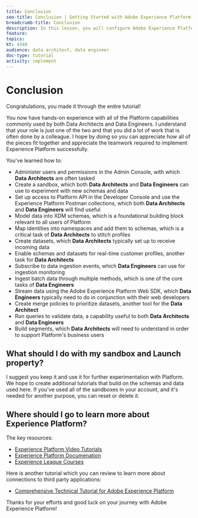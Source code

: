 ```yaml
---
title: Conclusion
seo-title: Conclusion | Getting Started with Adobe Experience Platform for Data Architects and Data Engineers
breadcrumb-title: Conclusion
description: In this lesson, you will configure Adobe Experience Platform user permissions using Adobe's Admin Console. 
feature: 
topics: 
kt: 4348
audience: data architect, data engineer
doc-type: tutorial
activity: implement
---
```


# Conclusion

<!--5min-->

Congratulations, you made it through the entire tutorial!

You now have hands-on experience with all of the Platform capabilities commonly used by both Data Architects and Data Engineers. I understand that your role is just one of the two and that you did a lot of work that is often done by a colleague. I hope by doing so you can appreciate how all of the pieces fit together and appreciate the teamwork required to implement Experience Platform successfully.

You've learned how to:

* Administer users and permissions in the Admin Console, with which **Data Architects** are often tasked
* Create a sandbox, which both **Data Architects** and **Data Engineers** can use to experiment with new schemas and data
* Set up access to Platform API in the Developer Console and use the Experience Platform Postman collections, which both **Data Architects** and **Data Engineers** will find useful
* Model data into XDM schemas, which is a foundational building block relevant to all users of Platform
* Map identities into namespaces and add them to schemas, which is a critical task of **Data Architects** to stitch profiles
* Create datasets, which **Data Architects** typically set up to receive incoming data
* Enable schemas and datasets for real-time customer profiles, another task for **Data Architects**
* Subscribe to data ingestion events, which **Data Engineers** can use for ingestion monitoring
* Ingest batch data through multiple methods, which is one of the core tasks of **Data Engineers**
* Stream data using the Adobe Experience Platform Web SDK, which **Data Engineers** typically need to do in conjunction with their web developers
* Create merge policies to prioritize datasets, another tool for the **Data Architect**
* Run queries to validate data, a capability useful to both **Data Architects** and **Data Engineers**
* Build segments, which **Data Architects** will need to understand in order to support Platform's business users



## What should I do with my sandbox and Launch property?

I suggest you keep it and use it for further experimentation with Platform. We hope to create additional tutorials that build on the schemas and data used here. If you've used all of the sandboxes in your account, and it's needed for another purpose, you can reset or delete it.

## Where should I go to learn more about Experience Platform?

The key resources:

* [Experience Platform Video Tutorials](https://experienceleague.adobe.com/docs/platform-learn/comprehensive-technical-tutorial/overview.html)
* [Experience Platform Documenation](https://experienceleague.adobe.com/docs/experience-platform/landing/home.html)
* [Experience League Courses](https://experienceleague.adobe.com/#dashboard/learning)

Here is another tutorial which you can review to learn more about connections to third party applications:

* [Comprehensive Technical Tutorial for Adobe Experience Platform](https://docs.adobe.com/content/help/en/platform-learn/comprehensive-technical-tutorial/overview.html)

Thanks for your efforts and good luck on your journey with Adobe Experience Platform!


